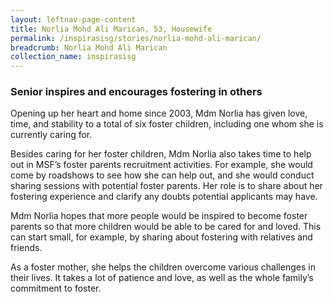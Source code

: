 ```yaml
---
layout: leftnav-page-content
title: Norlia Mohd Ali Marican, 53, Housewife 
permalink: /inspirasisg/stories/norlia-mohd-ali-marican/ 
breadcrumb: Norlia Mohd Ali Marican
collection_name: inspirasisg
---
```


### **Senior inspires and encourages fostering in others**

Opening up her heart and home since 2003, Mdm Norlia has given love, time, and stability to a total of six foster children, including one whom she is currently caring for. 

Besides caring for her foster children, Mdm Norlia also takes time to help out in MSF’s foster parents recruitment activities. For example, she would come by roadshows to see how she can help out, and she would conduct sharing sessions with potential foster parents. Her role is to share about her fostering experience and clarify any doubts potential applicants may have.

Mdm Norlia hopes that more people would be inspired to become foster parents so that more children would be able to be cared for and loved. This can start small, for example, by sharing about fostering with relatives and friends. 

As a foster mother, she helps the children overcome various challenges in their lives. It takes a lot of patience and love, as well as the whole family’s commitment to foster.
